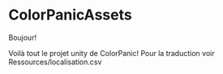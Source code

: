 # ColorPanicAssets

Boujour!

Voilà tout le projet unity de ColorPanic!
Pour la traduction voir Ressources/localisation.csv
